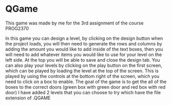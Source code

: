 # QGame
 This game was made by me for the 3rd assignment of the course PROG2370
 
 In this game you can design a level, by clicking on the design button when the project loads, you will then need to generate the rows and columns by adding the amount you would like to add inside of the text boxes, then you will need to add whatever items you would like to use for your level on the left side. At the top you will be able to save and close the design tab. You can also play your levels by clicking on the play button on the first screen, which can be played by loading the level at the top of the screen. This is played by using the controls at the bottom right of the screen, which you need to click on a box to enable. The goal of the game is to get the all of the boxes to the correct doors (green box with green door and red box with red door) I have added 2 levels that you can choose to try which have the file extension of .QGAME
